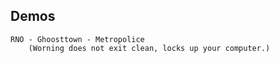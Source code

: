 
## Demos

    RNO - Ghoosttown - Metropolice
        (Worning does not exit clean, locks up your computer.)

      
